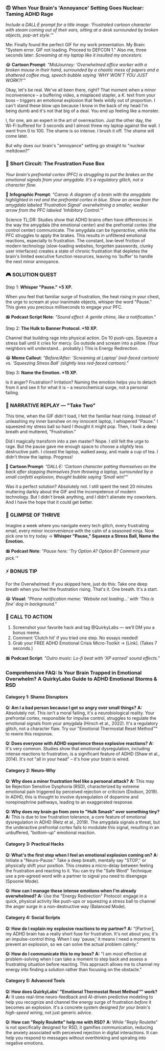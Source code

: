 <script type="application/ld+json">
{
  "@context": "https://schema.org",
  "@type": "BlogPosting",
  "headline": "ADHD & Emotional Storms: RSD Hypervigilance Fueling Explosive Reactions (Debug It)",
  "description": "Does a dropped coffee feel like a personal attack? Faraone et al., 2021 proves RSD hypervigilance amplifies emotional storms. Neuro-Action Checklist inside.",
  "image": "https://quirkylabs.com/og/adhd-emotional-storms-debug.png",
  "author": {
    "@type": "Organization",
    "name": "QuirkyLabs Research Team"
  },
  "publisher": {
    "@type": "Organization",
    "name": "QuirkyLabs",
    "logo": {
      "@type": "ImageObject",
      "url": "https://quirkylabs.com/logo.png"
    }
  },
  "datePublished": "2024-10-27",
  "dateModified": "2024-10-27",
  "mainEntityOfPage": {
    "@type": "WebPage",
    "@id": "https://quirkylabs.com/adhd-emotional-storms-rsd.why-do-small-frustrations-make-me-explode"
  },
   "keywords": "why do small frustrations make me explode, how to manage ADHD anger, ADHD emotional dysregulation, ADHD mood swings, amygdala hijack ADHD, ADHD anger management"
}
</script>

<script type="application/ld+json">
{
  "@context": "https://schema.org",
  "@type": "FAQPage",
  "mainEntity": [
    {
      "@type": "Question",
      "name": "Am I a bad person because I get so angry over small things?",
      "acceptedAnswer": {
        "@type": "Answer",
        "text": "Absolutely not. This isn’t a moral failing, it's a neurobiological reality. Your prefrontal cortex, responsible for impulse control, struggles to regulate the emotional signals from your amygdala (Hirsch et al., 2022). It's a regulatory glitch, not a character flaw. Try our \"Emotional Thermostat Reset Method™\" to rewire this response."
      }
    },
    {
      "@type": "Question",
      "name": "Does everyone with ADHD experience these explosive reactions?",
      "acceptedAnswer": {
        "@type": "Answer",
        "text": "It's very common. Studies show that emotional dysregulation, including intense reactions to frustration, is a significant feature of ADHD (Shaw et al., 2014). It's not \"all in your head\" – it's how your brain is wired."
      }
    },
    {
      "@type": "Question",
      "name": "Why does a minor frustration feel like a personal attack?",
      "acceptedAnswer": {
        "@type": "Answer",
        "text": "This may be Rejection Sensitive Dysphoria (RSD), characterized by extreme emotional pain triggered by perceived rejection or criticism (Dodson, 2019). In ADHD, this is thought to involve dysregulation of dopamine and norepinephrine pathways, leading to an exaggerated response."
      }
    },
    {
      "@type": "Question",
      "name": "Why does my brain go from zero to \"Hulk Smash\" over something tiny?",
      "acceptedAnswer": {
        "@type": "Answer",
        "text": "This is due to low frustration tolerance, a core feature of emotional dysregulation in ADHD (Retz et al., 2019). The amygdala signals a threat, but the underactive prefrontal cortex fails to modulate this signal, resulting in an unbuffered, \"bottom-up\" emotional reaction."
      }
    },
    {
      "@type": "Question",
      "name": "What's the first step when I feel an emotional explosion coming on?",
      "acceptedAnswer": {
        "@type": "Answer",
        "text": "Initiate a \"Neuro-Pause.\" Take a deep breath, mentally say \"STOP,\" or physically shift your position. This creates a micro-delay between feeling the frustration and reacting to it. You can try the \"Safe Word\" Technique: use a pre-agreed word with a partner to signal you need to disengage (Spoonie Mode)."
      }
    },
    {
      "@type": "Question",
      "name": "How can I manage these intense emotions when I'm already overwhelmed?",
      "acceptedAnswer": {
        "@type": "Answer",
        "text": "Use the \"Energy Redirection\" Protocol: engage in a quick, physical activity like push-ups or squeezing a stress ball to channel the anger surge in a non-destructive way (Balanced Mode)."
      }
    },
    {
      "@type": "Question",
      "name": "How do I explain my explosive reactions to my partner?",
      "acceptedAnswer": {
        "@type": "Answer",
        "text": "\"[Partner], my ADHD brain has a really short fuse for frustration. It's not about you; it's an impulse-control thing. When I say 'pause,' it means I need a moment to prevent an explosion, so we can solve the actual problem calmly.\""
      }
    },
    {
      "@type": "Question",
      "name": "How do I communicate this to my boss?",
      "acceptedAnswer": {
        "@type": "Answer",
        "text": "\"I am most effective at problem-solving when I can take a moment to step back and assess a frustrating situation before reacting. This approach allows me to channel my energy into finding a solution rather than focusing on the obstacle.\""
      }
    },
    {
      "@type": "Question",
      "name": "How does QuirkyLabs' \"Emotional Thermostat Reset Method™\" work?",
      "acceptedAnswer": {
        "@type": "Answer",
        "text": "It uses real-time neuro-feedback and AI-driven predictive modeling to help you recognize and channel the energy surge of frustration *before* it becomes an explosion. It's a concrete system designed *for your brain's high-speed wiring*, not just generic advice."
      }
    },
    {
      "@type": "Question",
      "name": "How can \"Reply Roulette\" help me with RSD?",
      "acceptedAnswer": {
        "@type": "Answer",
        "text": "While \"Reply Roulette\" is not specifically designed for RSD, it gamifies communication, reducing the anxiety associated with perceived rejection in digital interactions. It can help you respond to messages without overthinking and spiraling into negative emotions."
      }
    }
  ]
}
</script>

### **😠 When Your Brain's 'Annoyance' Setting Goes Nuclear: Taming ADHD Rage**

*Include a DALL·E prompt for a title image: 'Frustrated cartoon character with steam coming out of their ears, sitting at a desk surrounded by broken objects, pop-art style.'"*

Me: Finally found the perfect GIF for my work presentation.
My Brain: "System error. GIF not loading. Proceed to DEFCON 1."
Also me, three seconds later: *Screaming at my laptop like it insulted my ancestors.*

😂 **Cartoon Prompt**: *"MidJourney: ‘Overwhelmed office worker with a broken mouse in their hand, surrounded by a chaotic mess of papers and a shattered coffee mug, speech bubble saying 'WHY WON'T YOU JUST WORK?!'”*

Okay, let's be real. We've all been there, right? That moment when a minor inconvenience – a buffering video, a misplaced stapler, a *K.* text from your boss – triggers an emotional explosion that feels wildly out of proportion. I can't stand these blow ups because I know in the back of my head I'm being dumb and it's not that big of a deal. You end up feeling like a monster.

I, for one, am an expert in the art of overreaction. Just the other day, the Wi-Fi buffered for 3 seconds and I almost threw my laptop against the wall. I went from 0 to 100. The shame is so intense. I brush it off. The shame will come later.

But why does our brain's "annoyance" setting go straight to "nuclear meltdown?"

### 🧠 Short Circuit: The Frustration Fuse Box

*Your brain's prefrontal cortex (PFC) is struggling to put the brakes on the emotional signals from your amygdala. It's a regulatory glitch, not a character flaw.*

🎨 **Infographic Prompt**: *"Canva: A diagram of a brain with the amygdala highlighted in red and the prefrontal cortex in blue. Show an arrow from the amygdala labeled 'Frustration Signal' overwhelming a smaller, weaker arrow from the PFC labeled 'Inhibitory Control.'"*

Science TL;DR: Studies show that ADHD brains often have differences in the way the amygdala (the emotional center) and the prefrontal cortex (the control center) communicate. The amygdala can be *hyperactive*, while the PFC struggles to apply the brakes. This results in unfiltered emotional reactions, especially to frustration. The constant, low-level friction of modern technology (slow-loading websites, forgotten passwords, clunky user interfaces) creates a state of chronic frustration that depletes the brain's limited executive function resources, leaving no 'buffer' to handle the next minor annoyance.

### 🎮 SOLUTION QUEST

Step 1: **Whisper "Pause." +5 XP.**

When you feel that familiar surge of frustration, the heat rising in your chest, the urge to scream at your inanimate objects, whisper the word "Pause." This gives you precious milliseconds to engage your PFC.

📻 **Podcast Script Note**: *"Sound effect: A gentle chime, like a notification."*

Step 2: **The Hulk to Banner Protocol. +10 XP.**

Channel that building rage into physical action. Do 10 push-ups. Squeeze a stress ball until it cries for mercy. Go outside and scream into a pillow. (Your neighbors will understand... probably.) This is Energy Redirection.

😂 **Meme Callout**: *"Before/After: ‘Screaming at Laptop’ (red-faced cartoon) vs. ‘Squeezing Stress Ball’ (slightly less red-faced cartoon)."*

Step 3: **Name the Emotion. +15 XP.**

Is it anger? Frustration? Irritation? Naming the emotion helps you to detach from it and see it for what it is – a neurochemical surge, not a personal failing.

### 🔄 NARRATIVE REPLAY — "Take Two"

This time, when the GIF didn't load, I felt the familiar heat rising. Instead of unleashing my inner banshee on my innocent laptop, I whispered "Pause." I squeezed my stress ball so hard I thought it might pop. Then, I took a deep breath and muttered, "Frustration."

Did I magically transform into a zen master? Nope. I still felt the urge to rage. But the pause gave me enough space to choose a *slightly* less destructive path. I closed the laptop, walked away, and made a cup of tea. I didn’t throw the laptop. Progress!

🎨 **Cartoon Prompt**: *"DALL·E: ‘Cartoon character patting themselves on the back after stopping themselves from throwing a laptop, surrounded by a small confetti explosion, thought bubble saying 'Small win!'”*

Was it a perfect solution? Absolutely not. I still spent the next 20 minutes muttering darkly about the GIF and the incompetence of modern technology. But I didn't break anything, and I didn't alienate my coworkers. And I have the hope that it could get better.

### 🌟 GLIMPSE OF THRIVE

Imagine a week where you navigate every tech glitch, every frustrating email, every minor inconvenience with the calm of a seasoned ninja. Now pick one to try today → **Whisper "Pause," Squeeze a Stress Ball, Name the Emotion.**

📻 **Podcast Note**: *"Pause here: ‘Try Option A? Option B? Comment your pick.’"*

### ⚡ BONUS TIP

For the Overwhelmed: If you skipped here, just do this: Take one deep breath when you feel the frustration rising. That's it. One breath. It's a start.

😂 **Visual**: *"Phone notification meme: ‘Website not loading…’ with ‘This is fine’ dog in background."*

### 📢 CALL TO ACTION

1.  Screenshot your favorite hack and tag @QuirkyLabs — we’ll DM you a bonus meme.
2.  Comment ‘Clutch hit’ if you tried one step. No essays needed!
3.  Grab your FREE ADHD Emotional Crisis Micro-Toolkit → \[Link]. (Takes 7 seconds.)

📻 **Podcast Script**: *"Outro music: Lo-fi beat with ‘XP earned’ sound effects."*

### **Comprehensive FAQ: Is Your Brain Trapped in Emotional Overwhelm? A QuirkyLabs Guide to ADHD Emotional Storms & RSD**

#### **Category 1: Shame Disruptors**

**Q: Am I a bad person because I get so angry over small things?**
**A:** Absolutely not. This isn’t a moral failing, it's a neurobiological reality. Your prefrontal cortex, responsible for impulse control, struggles to regulate the emotional signals from your amygdala (Hirsch et al., 2022). It's a regulatory glitch, not a character flaw. Try our "Emotional Thermostat Reset Method™" to rewire this response.

**Q: Does everyone with ADHD experience these explosive reactions?**
**A:** It's very common. Studies show that emotional dysregulation, including intense reactions to frustration, is a significant feature of ADHD (Shaw et al., 2014). It's not "all in your head" – it's how your brain is wired.

#### **Category 2: Neuro-Why**

**Q: Why does a minor frustration feel like a personal attack?**
**A:** This may be Rejection Sensitive Dysphoria (RSD), characterized by extreme emotional pain triggered by perceived rejection or criticism (Dodson, 2019). In ADHD, this is thought to involve dysregulation of dopamine and norepinephrine pathways, leading to an exaggerated response.

**Q: Why does my brain go from zero to "Hulk Smash" over something tiny?**
**A:** This is due to low frustration tolerance, a core feature of emotional dysregulation in ADHD (Retz et al., 2019). The amygdala signals a threat, but the underactive prefrontal cortex fails to modulate this signal, resulting in an unbuffered, "bottom-up" emotional reaction.

#### **Category 3: Practical Hacks**

**Q: What's the first step when I feel an emotional explosion coming on?**
**A:** Initiate a "Neuro-Pause." Take a deep breath, mentally say "STOP," or physically shift your position. This creates a micro-delay between feeling the frustration and reacting to it. You can try the "Safe Word" Technique: use a pre-agreed word with a partner to signal you need to disengage (Spoonie Mode).

**Q: How can I manage these intense emotions when I'm already overwhelmed?**
**A:** Use the "Energy Redirection" Protocol: engage in a quick, physical activity like push-ups or squeezing a stress ball to channel the anger surge in a non-destructive way (Balanced Mode).

#### **Category 4: Social Scripts**

**Q: How do I explain my explosive reactions to my partner?**
**A:** "[Partner], my ADHD brain has a really short fuse for frustration. It's not about you; it's an impulse-control thing. When I say 'pause,' it means I need a moment to prevent an explosion, so we can solve the actual problem calmly."

**Q: How do I communicate this to my boss?**
**A:** "I am most effective at problem-solving when I can take a moment to step back and assess a frustrating situation before reacting. This approach allows me to channel my energy into finding a solution rather than focusing on the obstacle."

#### **Category 5: Advanced Tools**

**Q: How does QuirkyLabs' "Emotional Thermostat Reset Method™" work?**
**A:** It uses real-time neuro-feedback and AI-driven predictive modeling to help you recognize and channel the energy surge of frustration *before* it becomes an explosion. It's a concrete system designed *for your brain's high-speed wiring*, not just generic advice.

**Q: How can "Reply Roulette" help me with RSD?**
**A:** While "Reply Roulette" is not specifically designed for RSD, it gamifies communication, reducing the anxiety associated with perceived rejection in digital interactions. It can help you respond to messages without overthinking and spiraling into negative emotions.
